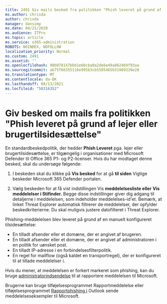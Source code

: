 ```yaml
---
title: 2491 Giv mails besked fra politikken "Phish leveret på grund af lejer eller brugertilsidesættelse"
ms.author: chrisda
author: chrisda
manager: dansimp
ms.date: 04/21/2020
ms.audience: ITPro
ms.topic: article
ms.service: o365-administration
ROBOTS: NOINDEX, NOFOLLOW
localization_priority: Normal
ms.custom: 2491
ms.assetid: ''
ms.openlocfilehash: 90b078147bbb1e60cba0a2de6e49a862469f93aa
ms.sourcegitcommit: ab75f66355116e995b3cb5505465b31989339e28
ms.translationtype: MT
ms.contentlocale: da-DK
ms.lasthandoff: 08/13/2021
ms.locfileid: "58316352"
---
```

# <a name="alert-email-messages-from-the-phish-delivered-due-to-tenant-or-user-override-policy"></a>Giv besked om mails fra politikken "Phish leveret på grund af lejer eller brugertilsidesættelse"

En standardbeskedpolitik, der hedder **Phish Leveret** pga. lejer eller brugertilsidesættelse, er tilgængelig i organisationer med Microsoft Defender til Office 365 P1- og P2-licenser. Hvis du har modtaget denne besked, skal du undersøge følgende:

1. I beskeden skal du klikke på **Vis besked** for at gå **til siden** Vigtige beskeder Microsoft 365 Defender portalen.

2. Vælg beskeden for at få vist indstillingen Vis **meddelelsesliste eller** **Vis meddelelser i Stifinder.** Begge disse indstillinger giver dig adgang til detaljerne i meddelelsen, som indeholder meddelelses-id'et. Bemærk, at linket Threat Explorer automatisk filtrerer de meddelelser, der opfylder beskedkriterierne. Du skal muligvis justere datofilteret i Threat Explorer.

Phishing-meddelelsen blev leveret på grund af en manuelt konfigureret tilsidesættelse:

- En tilladt afsender eller et domæne, der er angivet af brugeren.
- En tilladt afsender eller et domæne, der er angivet af administratoren i en politik for uønsket post.
- En tilladt IP-adresse i en forbindelsesfilterpolitik.
- En regel for mailflow (også kaldet en transportregel), der er konfigureret til at tillade meddelelser i.

Hvis du mener, at meddelelsen er forkert markeret som phishing, kan du bruge [administratorindsendelse](https://docs.microsoft.com/microsoft-365/security/office-365-security/admin-submission) til at rapportere meddelelsen til Microsoft.

Brugerne kan bruge tilføjelsesprogrammet Rapportmeddelelse eller tilføjelsesprogrammet [Rapportphishing i](https://docs.microsoft.com/microsoft-365/security/office-365-security/enable-the-report-message-add-in) Outlook sende meddelelseseksempler til Microsoft.
